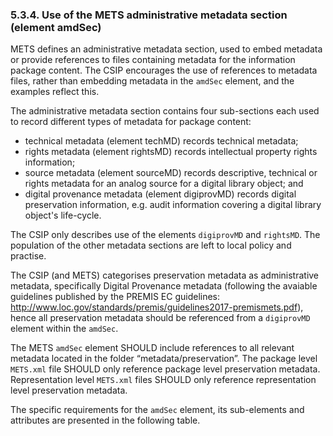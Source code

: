 ### 5.3.4.	Use of the METS administrative metadata section (element amdSec)
METS defines an administrative metadata section, used to embed metadata or provide references to files containing metadata for the information package content. The CSIP encourages the use of references to metadata files, rather than embedding metadata in the `amdSec` element, and the examples reflect this.

The administrative metadata section contains four sub-sections each used to record different types of metadata for package content:
- technical metadata (element techMD) records technical metadata;
- rights metadata (element rightsMD) records intellectual property rights information;
- source metadata (element sourceMD) records descriptive, technical or rights metadata for an analog source for a digital library object; and
- digital provenance metadata (element digiprovMD) records digital preservation information, e.g. audit information covering a digital library object's life-cycle.

The CSIP only describes use of the elements `digiprovMD` and `rightsMD`. The population of the other metadata sections are left to local policy and practise.

The CSIP (and METS) categorises preservation metadata as administrative metadata, specifically Digital Provenance metadata (following the avaiable guidelines published by the PREMIS EC guidelines: <http://www.loc.gov/standards/premis/guidelines2017-premismets.pdf>), hence all preservation metadata should be referenced from a `digiprovMD` element within the `amdSec`.

The METS `amdSec` element SHOULD include references to all relevant metadata located in the folder “metadata/preservation”. The package level `METS.xml` file SHOULD only reference package level preservation metadata. Representation level `METS.xml` files SHOULD only reference representation level preservation metadata.

The specific requirements for the `amdSec` element, its sub-elements and attributes are presented in the following table.
